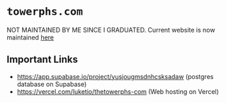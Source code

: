 # `towerphs.com`
NOT MAINTAINED BY ME SINCE I GRADUATED. Current website is now maintained [here](https://github.com/knosmos/thetower)

## Important Links
- https://app.supabase.io/project/yusjougmsdnhcsksadaw (postgres database on Supabase)
- https://vercel.com/luketio/thetowerphs-com (Web hosting on Vercel)
